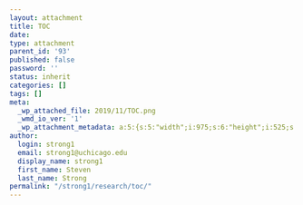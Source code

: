 ```yaml
---
layout: attachment
title: TOC
date: 
type: attachment
parent_id: '93'
published: false
password: ''
status: inherit
categories: []
tags: []
meta:
  _wp_attached_file: 2019/11/TOC.png
  _wmd_io_ver: '1'
  _wp_attachment_metadata: a:5:{s:5:"width";i:975;s:6:"height";i:525;s:4:"file";s:15:"2019/11/TOC.png";s:5:"sizes";a:3:{s:9:"thumbnail";a:4:{s:4:"file";s:15:"TOC-150x150.png";s:5:"width";i:150;s:6:"height";i:150;s:9:"mime-type";s:9:"image/png";}s:6:"medium";a:4:{s:4:"file";s:15:"TOC-300x162.png";s:5:"width";i:300;s:6:"height";i:162;s:9:"mime-type";s:9:"image/png";}s:12:"medium_large";a:4:{s:4:"file";s:15:"TOC-768x414.png";s:5:"width";i:768;s:6:"height";i:414;s:9:"mime-type";s:9:"image/png";}}s:10:"image_meta";a:12:{s:8:"aperture";s:1:"0";s:6:"credit";s:0:"";s:6:"camera";s:0:"";s:7:"caption";s:0:"";s:17:"created_timestamp";s:1:"0";s:9:"copyright";s:0:"";s:12:"focal_length";s:1:"0";s:3:"iso";s:1:"0";s:13:"shutter_speed";s:1:"0";s:5:"title";s:0:"";s:11:"orientation";s:1:"0";s:8:"keywords";a:0:{}}}
author:
  login: strong1
  email: strong1@uchicago.edu
  display_name: strong1
  first_name: Steven
  last_name: Strong
permalink: "/strong1/research/toc/"
---
```

